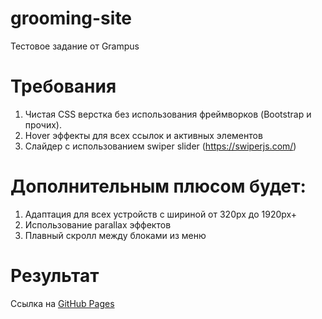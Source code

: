 # grooming-site
Тестовое задание от Grampus

# Требования
1) Чистая CSS верстка без использования фреймворков (Bootstrap и прочих).
2) Hover эффекты для всех ссылок и активных элементов
3) Слайдер с использованием swiper slider (https://swiperjs.com/)

# Дополнительным плюсом будет:
1) Адаптация для всех устройств c шириной от 320px до 1920px+
2) Использование parallax эффектов
3) Плавный скролл между блоками из меню

# Результат
Ссылка на [GitHub Pages](https://waldo33.github.io/grooming-site/)
